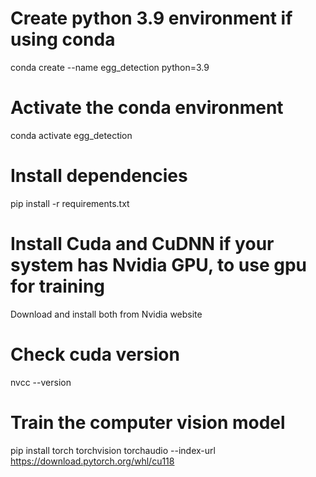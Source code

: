 # Create python 3.9 environment if using conda

conda create --name egg_detection python=3.9

# Activate the conda environment

conda activate egg_detection

# Install dependencies

pip install -r requirements.txt

# Install Cuda and CuDNN if your system has Nvidia GPU, to use gpu for training

Download and install both from Nvidia website

# Check cuda version

nvcc --version

# Train the computer vision model

pip install torch torchvision torchaudio --index-url https://download.pytorch.org/whl/cu118
